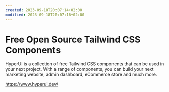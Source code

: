 ```yaml
---
created: 2023-09-18T20:07:14+02:00
modified: 2023-09-18T20:07:16+02:00
---
```


# Free Open Source Tailwind CSS Components

HyperUI is a collection of free Tailwind CSS components that can be used in your next project. With a range of components, you can build your next marketing website, admin dashboard, eCommerce store and much more.

https://www.hyperui.dev/
